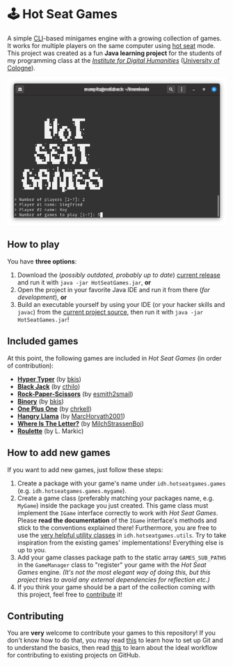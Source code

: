 # 🕹 Hot Seat Games

A simple [CLI](https://en.wikipedia.org/wiki/Command-line_interface)-based minigames engine with a growing collection of games. It works for multiple players on the same computer using [hot seat](https://en.wikipedia.org/wiki/Hotseat_(multiplayer_mode)) mode. This project was created as a fun **Java learning project** for the students of my programming class at the *[Institute for Digital Humanities](https://github.com/DH-Cologne)* ([University of Cologne](https://uni-koeln.de/)).

![screenshot](doc/screenshot.png)


## How to play

You have **three options**:

1. Download the (*possibly outdated, probably up to date*) [current release](https://github.com/bkis/HotSeatGames/releases) and run it with `java -jar HotSeatGames.jar`, **or**
2. Open the project in your favorite Java IDE and run it from there (*for development*), **or**
3. Build an executable yourself by using your IDE (or your hacker skills and `javac`) from the [current project source](https://github.com/bkis/HotSeatGames/archive/main.zip), then run it with `java -jar HotSeatGames.jar`!


## Included games

At this point, the following games are included in *Hot Seat Games* (in order of contribution):

- **[Hyper Typer](https://github.com/bkis/HotSeatGames/tree/main/src/idh/hotseatgames/games/hypertyper)** (by [bkis](https://github.com/bkis))
- **[Black Jack](https://github.com/bkis/HotSeatGames/tree/main/src/idh/hotseatgames/games/blackjack)** (by [cthilo](https://github.com/cthilo))
- **[Rock-Paper-Scissors](https://github.com/bkis/HotSeatGames/tree/main/src/idh/hotseatgames/games/rockpaperscissors)** (by [esmith2smail](https://github.com/esmith2smail))
- **[Binory](https://github.com/bkis/HotSeatGames/tree/main/src/idh/hotseatgames/games/binory)** (by [bkis](https://github.com/bkis))
- **[One Plus One](https://github.com/bkis/HotSeatGames/tree/main/src/idh/hotseatgames/games/oneplusone)** (by [chrkell](https://github.com/chrkell))
- **[Hangry Llama](https://github.com/bkis/HotSeatGames/tree/main/src/idh/hotseatgames/games/hangryllama)** (by [MarcHorvath2001](https://github.com/MarcHorvath2001))
- **[Where Is The Letter?](https://github.com/bkis/HotSeatGames/tree/main/src/idh/hotseatgames/games/whereistheletter)** (by [MilchStrassenBoi](https://github.com/MilchStrassenBoi))
- **[Roulette](https://github.com/bkis/HotSeatGames/tree/main/src/idh/hotseatgames/games/roulette)** (by L. Markic)


## How to add new games

If you want to add new games, just follow these steps:

1. Create a package with your game's name under `idh.hotseatgames.games` (e.g. `idh.hotseatgames.games.mygame`).
2. Create a game class (preferably matching your packages name, e.g. `MyGame`) inside the package you just created. This game class must implement the `IGame` interface correctly to work with *Hot Seat Games*. Please **read the documentation** of the `IGame` interface's methods and stick to the conventions explained there! Furthermore, you are free to use the [very helpful utility classes](https://github.com/bkis/HotSeatGames/tree/main/src/idh/hotseatgames/utils) in `idh.hotseatgames.utils`. Try to take inspiration from the existing games' implementations! Everything else is up to you.
3. Add your game classes package path to the static array `GAMES_SUB_PATHS` in the `GameManager` class to "register" your game with the *Hot Seat Games* engine. *(It's not the most elegant way of doing this, but this project tries to avoid any external dependencies for reflection etc.)*
4. If you think your game should be a part of the collection coming with this project, feel free to [contribute](#contributing) it!


## Contributing

You are **very** welcome to contribute your games to this repository! If you don't know how to do that, you may read [this](https://docs.github.com/en/github/getting-started-with-github/quickstart) to learn how to set up Git and to understand the basics, then read [this](https://github.com/susam/gitpr) to learn about the ideal workflow for contributing to existing projects on GitHub.
